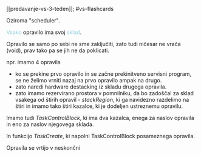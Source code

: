 [[predavanje-vs-3-teden]]; #vs-flashcards 

Oziroma "scheduler".

<font color="#92cddc">Vsako</font> opravilo ima svoj <font color="#92cddc">sklad</font>. 

Opravilo se samo po sebi ne sme zaključiti, zato tudi ničesar ne vrača (void), prav tako pa se jih ne da poklicati.

npr. imamo 4 opravila
- ko se prekine prvo opravilo in se začne prekinitveno servisni program, se ne želimo vrniti nazaj na prvo opravilo ampak na drugo.
- zato naredi hardware destacking iz skladu drugega opravila.
- zato imamo rezervirano prostora v pomnilniku, da bo zadoščal za sklad vsakega od štirih opravil - $stackRegion$, ki ga navidezno razdelimo na štiri in imamo tako štiri kazalce, ki je dodeljen ustreznemu opravilu.

Imamo tudi $Task Control Block$, ki ima dva kazalca, enega za naslov opravila in eno za naslov njegovega sklada.

In funkcijo $TaskCreate$, ki napolni TaskControlBlock posameznega opravila. 

Opravila se vrtijo v neskončni 



